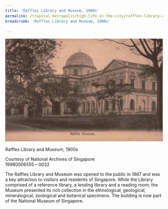 ```yaml
---
title: 'Raffles Library and Museum, 1900s'
permalink: /tropical-metropolis/high-life-in-the-city/raffles-library-and-museum-1900s/
breadcrumb: 'Raffles Library and Museum, 1900s'

---
```



![Raffles Library and Museum, 1900s](/images/Sub2-10-Raffles-Museum.jpg)
<div class="custom-caption">
<div><p>Raffles Library and Museum, 1900s</p></div>
<div>Courtesy of National Archives of Singapore</div>
<div>19980006555 – 0032</div>
</div>

The Raffles Library and Museum was opened to the public in 1887 and was a key attraction to visitors and residents of Singapore. While the Library comprised of a reference library, a lending library and a reading room; the Museum presented its rich collection in the ethnological, geological, mineralogical, zoological and botanical specimens. The building is now part of the National Museum of Singapore.


